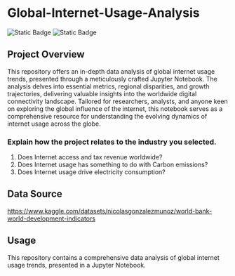 # Global-Internet-Usage-Analysis 

![Static Badge](https://img.shields.io/badge/Project1_Global_Internet_Usage-Green)
![Static Badge](https://img.shields.io/badge/Data_Analytics-blue)

## Project Overview
This repository offers an in-depth data analysis of global internet usage trends, presented through a meticulously crafted Jupyter Notebook. The analysis delves into essential metrics, regional disparities, and growth trajectories, delivering valuable insights into the worldwide digital connectivity landscape. Tailored for researchers, analysts, and anyone keen on exploring the global influence of the internet, this notebook serves as a comprehensive resource for understanding the evolving dynamics of internet usage across the globe.

### Explain how the project relates to the industry you selected.

1. Does Internet access and tax revenue worldwide?
2. Does Internet usage has something to do with Carbon emissions?
3. Does Internet usage drive electricity consumption?

## Data Source
https://www.kaggle.com/datasets/nicolasgonzalezmunoz/world-bank-world-development-indicators

## Usage
This repository contains a comprehensive data analysis of global internet usage trends, presented in a Jupyter Notebook. 
